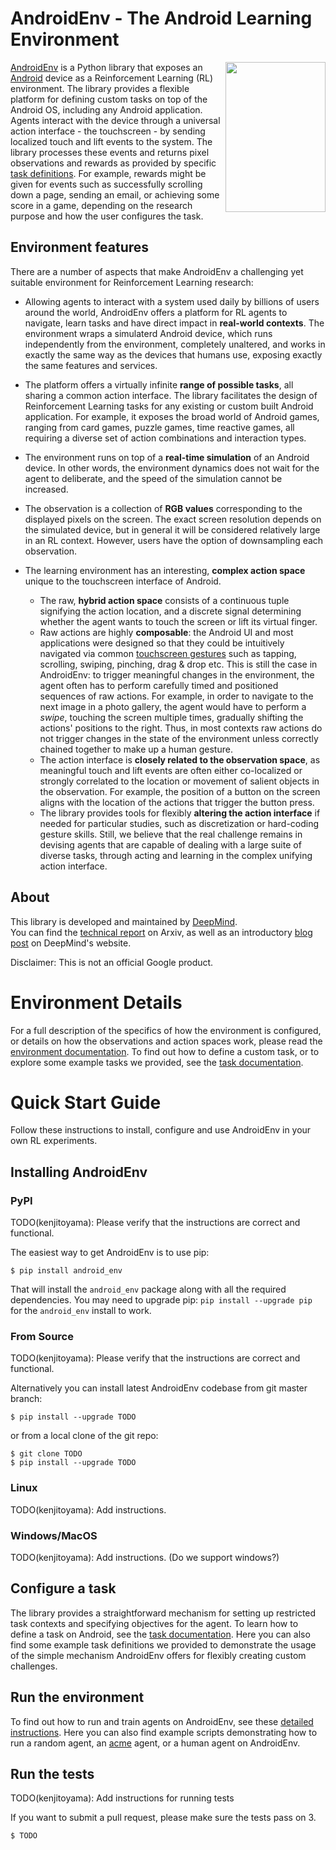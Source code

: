 <!-- copybara:strip_begin -->
<!--*
# Document freshness: For more information, see go/fresh-source.
freshness: { owner: 'agergely' reviewed: '2021-04-06' }
*-->
<!-- copybara:strip_end -->

# AndroidEnv - The Android Learning Environment

<img align="right" src="g3doc/public/images/device_control.gif" width="160" height="240">

[AndroidEnv](https://github.com/deepmind/android_env) is a Python library that
exposes an [Android](https://www.android.com/) device as a Reinforcement
Learning (RL) environment. The library provides a flexible platform for defining
custom tasks on top of the Android OS, including any Android application.
Agents interact with the device through a universal action interface - the
touchscreen - by sending localized touch and lift events to the system. The
library processes these events and returns pixel observations and rewards as
provided by specific [task definitions](g3doc/public/tasks.md). For example,
rewards might be given for events such as successfully scrolling down a page,
sending an email, or achieving some score in a game, depending on the research
purpose and how the user configures the task.

## Environment features

There are a number of aspects that make AndroidEnv a challenging yet suitable
environment for Reinforcement Learning research:

*  Allowing agents to interact with a system used daily by billions of
    users around the world, AndroidEnv offers a platform for RL agents to navigate,
    learn tasks and have direct impact in **real-world contexts**. The environment wraps
    a simulaterd Android device, which runs independently from the environment,
    completely unaltered, and works in exactly the same way as the devices that
    humans use, exposing exactly the same features and services.

*  The platform offers a virtually infinite **range of possible tasks**,
    all sharing a common action interface. The library facilitates
    the design of Reinforcement Learning tasks for any existing or custom built
    Android application. For example, it exposes the broad world of Android
    games, ranging from card games, puzzle games, time reactive games,
    all requiring a diverse set of action combinations and interaction types.

*  The environment runs on top of a **real-time simulation** of an Android
    device. In other words, the environment dynamics does not wait for the agent
    to deliberate, and the speed of the simulation cannot be increased.

*  The observation is a collection of **RGB values** corresponding to the displayed
    pixels on the screen. The exact screen resolution depends on the
    simulated device, but in general it will be considered relatively large in
    an RL context. However, users have the option of downsampling each
    observation.

*  The learning environment has an interesting, **complex action space** unique
    to the touchscreen interface of Android.

    *   The raw, **hybrid action space** consists of a continuous tuple signifying the
        action location, and a discrete signal determining whether the agent
        wants to touch the screen or lift its virtual finger.
    *   Raw actions are highly **composable**: the Android UI and most
        applications were designed so that they could be intuitively navigated
        via common [touchscreen gestures](https://developer.android.com/training/gestures/detector) 
        such as tapping, scrolling, swiping,
        pinching, drag & drop etc. This is still the case in AndroidEnv: to
        trigger meaningful changes in the environment, the agent often has to
        perform carefully timed and positioned sequences of raw actions. For
        example, in order to navigate to the next image in a photo gallery, the
        agent would have to perform a *swipe*, touching the screen multiple times,
        gradually shifting the actions' positions to the right. Thus, in most
        contexts raw actions do not trigger changes in the state of the environment
        unless correctly chained together to make up a human gesture.
    *   The action interface is **closely related to the observation space**, as
        meaningful touch and lift events are often either co-localized or
        strongly correlated to the location or movement of salient objects in
        the observation. For example, the position of a button on the screen
        aligns with the location of the actions that trigger the button press.
    *   The library provides tools for flexibly **altering the action interface**
        if needed for particular studies, such as discretization or hard-coding
        gesture skills. Still, we believe that the real challenge remains in
        devising agents that are capable of dealing with a large suite of
        diverse tasks, through acting and learning in the complex unifying
        action interface.

## About

This library is developed and maintained by [DeepMind](http://deepmind.com). \
You can find the [technical report](https://arxiv.org/) on Arxiv, as well as an
introductory [blog post](https://deepmind.com/) on DeepMind's website.

Disclaimer: This is not an official Google product.

# Environment Details

For a full description of the specifics of how the environment is configured,
or details on how the observations and action spaces work, please read the
[environment documentation](g3doc/public/environment.md). To find out how to define a
custom task, or to explore some example tasks we provided, see the
[task documentation](g3doc/public/tasks.md).

# Quick Start Guide

Follow these instructions to install, configure and use AndroidEnv in your own
RL experiments.

## Installing AndroidEnv

### PyPI

TODO(kenjitoyama): Please verify that the instructions are correct and
functional.

The easiest way to get AndroidEnv is to use pip:

```shell
$ pip install android_env
```

That will install the `android_env` package along with all the required
dependencies. You may need to upgrade pip: `pip install --upgrade pip` for the
`android_env` install to work.

### From Source

TODO(kenjitoyama): Please verify that the instructions are correct and
functional.

Alternatively you can install latest AndroidEnv codebase from git master branch:

```shell
$ pip install --upgrade TODO
```

or from a local clone of the git repo:

```shell
$ git clone TODO
$ pip install --upgrade TODO
```

### Linux

TODO(kenjitoyama): Add instructions.

### Windows/MacOS

TODO(kenjitoyama): Add instructions. (Do we support windows?)

## Configure a task

The library provides a straightforward mechanism for setting up restricted task
contexts and specifying objectives for the agent. To learn how to define a task
on Android, see the [task documentation](g3doc/public/tasks.md).
Here you can also find some example task definitions we provided to demonstrate
the usage of the simple mechanism AndroidEnv offers for flexibly creating custom
challenges.

## Run the environment

To find out how to run and train agents on AndroidEnv, see these [detailed instructions](g3doc/public/instructions.md).
Here you can also find example scripts demonstrating how to run a random agent,
an [acme](https://github.com/deepmind/acme) agent, or a human agent on AndroidEnv.

## Run the tests

TODO(kenjitoyama): Add instructions for running tests

If you want to submit a pull request, please make sure the tests pass on 3.

```shell
$ TODO
```
